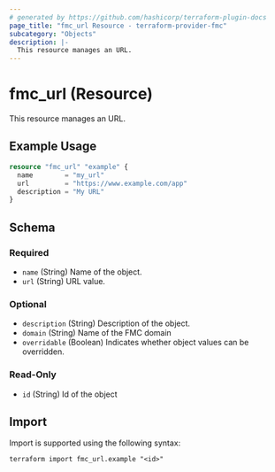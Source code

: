 ```yaml
---
# generated by https://github.com/hashicorp/terraform-plugin-docs
page_title: "fmc_url Resource - terraform-provider-fmc"
subcategory: "Objects"
description: |-
  This resource manages an URL.
---
```


# fmc_url (Resource)

This resource manages an URL.

## Example Usage

```terraform
resource "fmc_url" "example" {
  name        = "my_url"
  url         = "https://www.example.com/app"
  description = "My URL"
}
```

<!-- schema generated by tfplugindocs -->
## Schema

### Required

- `name` (String) Name of the object.
- `url` (String) URL value.

### Optional

- `description` (String) Description of the object.
- `domain` (String) Name of the FMC domain
- `overridable` (Boolean) Indicates whether object values can be overridden.

### Read-Only

- `id` (String) Id of the object

## Import

Import is supported using the following syntax:

```shell
terraform import fmc_url.example "<id>"
```
